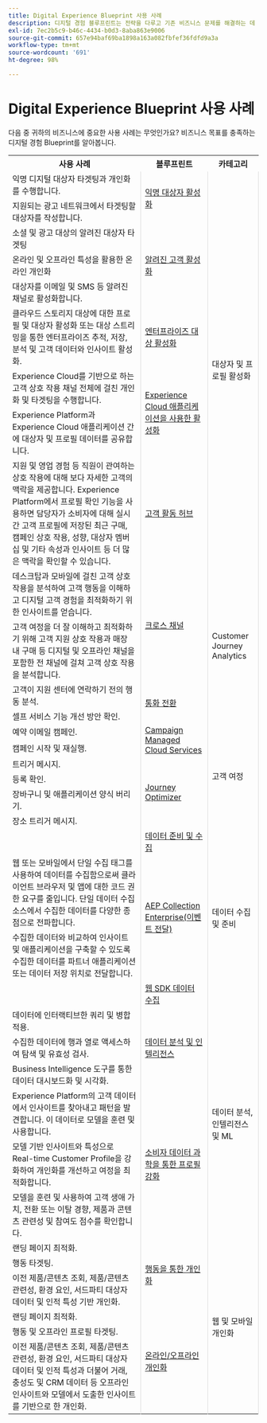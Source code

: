 ```yaml
---
title: Digital Experience Blueprint 사용 사례
description: 디지털 경험 블루프린트는 전략을 다루고 기존 비즈니스 문제를 해결하는 데 사용할 수 있는 반복 가능한 구현입니다. 블루프린트는 가치 창출에 걸리는 시간을 줄이고 성공하기 위한 빠른 길을 제시합니다.
exl-id: 7ec2b5c9-b46c-4434-b0d3-8aba863e9006
source-git-commit: 657e94baf69ba1898a163a082fbfef36fdfd9a3a
workflow-type: tm+mt
source-wordcount: '691'
ht-degree: 98%

---
```


# Digital Experience Blueprint 사용 사례

다음 중 귀하의 비즈니스에 중요한 사용 사례는 무엇인가요? 비즈니스 목표를 충족하는 디지털 경험 Blueprint를 알아봅니다.

<table>

<tr>
  <th>사용 사례</th>
  <th>블루프린트</th>
  <th>카테고리</th>
 </tr>
 <tr>
  <td>익명 디지털 대상자 타겟팅과 개인화를 수행합니다.</td>
  <td rowspan="2" style="vertical-align: middle; border-left: 1px solid rgb(219,219,219); border-right:  1px solid rgb(219,219,219)"><a
  href="https://experienceleague.adobe.com/docs/blueprints-learn/architecture/audience-activation/anonymous.html?lang=ko">익명 대상자 활성화</a></td>
  <td rowspan="9" style="vertical-align: middle; border-left: 1px solid rgb(219,219,219); border-right:  1px solid rgb(219,219,219)">대상자 및 프로필 활성화</td>
 </tr>
 <tr>
  <td>지원되는 광고 네트워크에서 타겟팅할 대상자를 작성합니다.</td>
 </tr>
 <tr>
  <td>소셜 및 광고 대상의 알려진 대상자 타겟팅</td>
  <td rowspan="3" style="vertical-align: middle; border-left: 1px solid rgb(219,219,219); border-right:  1px solid rgb(219,219,219)"><a
  href="https://experienceleague.adobe.com/docs/blueprints-learn/architecture/audience-activation/known.html?lang=en">알려진 고객 활성화</a></td>
 </tr>
 <tr>
  <td>온라인 및 오프라인 특성을 활용한 온라인 개인화</td>
 </tr>
 <tr>
  <td>대상자를 이메일 및 SMS 등 알려진 채널로 활성화합니다.</td>
 </tr>
 <tr>
  <td>클라우드 스토리지 대상에 대한 프로필 및 대상자 활성화 또는 대상 스트리밍을 통한 엔터프라이즈 추적, 저장, 분석 및 고객 데이터와 인사이트 활성화.</td>
  <td style="vertical-align: middle; border-left: 1px solid rgb(219,219,219); border-right:  1px solid rgb(219,219,219)"><a
  href="https://experienceleague.adobe.com/docs/blueprints-learn/architecture/audience-activation/enterprise-destinations.html?lang=en">엔터프라이즈 대상 활성화</a></td>
 </tr>
 <tr>
  <td>Experience Cloud를 기반으로 하는 고객 상호 작용 채널 전체에 걸친 개인화 및 타겟팅을 수행합니다.</td>
  <td rowspan="2" style="vertical-align: middle; border-left: 1px solid rgb(219,219,219); border-right:  1px solid rgb(219,219,219)"><a
  href="https://experienceleague.adobe.com/docs/blueprints-learn/architecture/audience-activation/platform-and-applications.html?lang=en">Experience Cloud 애플리케이션을 사용한 활성화</a></td>
 </tr>
 <tr>
  <td>Experience Platform과 Experience Cloud 애플리케이션 간에 대상자 및 프로필 데이터를 공유합니다.</td>
 </tr>
 <tr>
  <td>지원 및 영업 경험 등 직원이 관여하는 상호 작용에 대해 보다 자세한 고객의 맥락을 제공합니다. Experience Platform에서 프로필 확인 기능을 사용하면 담당자가 소비자에 대해 실시간 고객 프로필에 저장된 최근 구매, 캠페인 상호 작용, 성향, 대상자 멤버십 및 기타 속성과 인사이트 등 더 많은 맥락을 확인할 수 있습니다.</td>
  <td style="vertical-align: middle; border-left: 1px solid rgb(219,219,219); border-right:  1px solid rgb(219,219,219)"><a
  href="https://experienceleague.adobe.com/docs/blueprints-learn/architecture/audience-activation/customer-activity.html?lang=en">고객 활동 허브 </a></td>
 </tr>
 <tr>
  <td>데스크탑과 모바일에 걸친 고객 상호 작용을 분석하여 고객 행동을 이해하고 디지털 고객 경험을 최적화하기 위한 인사이트를 얻습니다.</td>
  <td rowspan="2" style="vertical-align: middle; border-left: 1px solid rgb(219,219,219); border-right:  1px solid rgb(219,219,219)"><a
  href="https://experienceleague.adobe.com/docs/blueprints-learn/architecture/customer-journey-analytics/digital-behavioral-data-consolidation.html?lang=ko">크로스
  채널</a></td>
  <td rowspan="4" style="vertical-align: middle; border-left: 1px solid rgb(219,219,219); border-right:  1px solid rgb(219,219,219)">Customer Journey Analytics</td>
 </tr>
 <tr>
  <td>고객 여정을 더 잘 이해하고 최적화하기 위해 고객 지원 상호 작용과 매장 내 구매 등 디지털 및 오프라인 채널을 포함한 전 채널에 걸쳐 고객 상호 작용을 분석합니다.</td>
 </tr>
 <tr>
  <td>고객이 지원 센터에 연락하기 전의 행동 분석.</td>
  <td rowspan="2" style="vertical-align: middle; border-left: 1px solid rgb(219,219,219); border-right:  1px solid rgb(219,219,219)"><a
  href="https://experienceleague.adobe.com/docs/blueprints-learn/architecture/customer-journey-analytics/call-deflect.html?lang=ko">통화 전환</a></td>
 </tr>
 <tr>
  <td>셀프 서비스 기능 개선 방안 확인.</td>
 </tr>
 <tr>
  <td>예약 이메일 캠페인.</td>
  <td rowspan="2" style="vertical-align: middle; border-left: 1px solid rgb(219,219,219); border-right:  1px solid rgb(219,219,219)"><a
  href="https://experienceleague.adobe.com/docs/blueprints-learn/architecture/customer-journeys/campaign-managed-cloud-services.html?lang=ko">Campaign Managed Cloud Services</a></td>
  <td rowspan="6" style="vertical-align: middle; border-left: 1px solid rgb(219,219,219); border-right:  1px solid rgb(219,219,219)">고객 여정</td>
 </tr>
 <tr>
  <td>캠페인 시작 및 재실행.</td>
 </tr>
 <tr>
  <td>트리거 메시지.</td>
  <td rowspan="4" style="vertical-align: middle; border-left: 1px solid rgb(219,219,219); border-right:  1px solid rgb(219,219,219)"><a
  href="https://experienceleague.adobe.com/docs/blueprints-learn/architecture/customer-journeys/journey-optimizer.html?lang=ko">Journey Optimizer</a></td>
 </tr>
 <tr>
  <td>등록 확인.</td>
 </tr>
 <tr>
  <td>장바구니 및 애플리케이션 양식 버리기.</td>
 </tr>
 <tr>
  <td>장소 트리거 메시지.</td>
 </tr>
 <tr>
  <td></td>
  <td style="vertical-align: middle; border-left: 1px solid rgb(219,219,219); border-right:  1px solid rgb(219,219,219)"><a
  href="https://experienceleague.adobe.com/docs/blueprints-learn/architecture/data-ingestion/ingestion.html?lang=ko">데이터
  준비 및 수집</a></td>
  <td rowspan="4" style="vertical-align: middle; border-left: 1px solid rgb(219,219,219); border-right:  1px solid rgb(219,219,219)">데이터 수집 및 준비</td>
 </tr>
 <tr>
  <td>웹 또는 모바일에서 단일 수집 태그를 사용하여 데이터를 수집함으로써 클라이언트 브라우저 및 앱에 대한 코드 권한 요구를 줄입니다. 단일 데이터 수집 소스에서 수집한 데이터를 다양한 종점으로 전파합니다.</td>
  <td rowspan="2" style="vertical-align: middle; border-left: 1px solid rgb(219,219,219); border-right:  1px solid rgb(219,219,219)"><a
  href="https://experienceleague.adobe.com/docs/blueprints-learn/architecture/data-ingestion/server-side-collection.html?lang=ko">AEP
  Collection Enterprise(이벤트 전달)</a></td>
 </tr>
 <tr>
  <td>수집한 데이터와 비교하여 인사이트 및 애플리케이션을 구축할 수 있도록 수집한 데이터를 파트너 애플리케이션 또는 데이터 저장 위치로 전달합니다.</td>
 </tr>
 <tr>
  <td></td>
  <td style="vertical-align: middle; border-left: 1px solid rgb(219,219,219); border-right:  1px solid rgb(219,219,219)"><a
  href="https://experienceleague.adobe.com/docs/blueprints-learn/architecture/data-ingestion/websdk.html?lang=ko">웹 SDK
  데이터 수집</a></td>
 </tr>
 <tr>
  <td>데이터에 인터랙티브한 쿼리 및 병합 적용.</td>
  <td rowspan="3" style="vertical-align: middle; border-left: 1px solid rgb(219,219,219); border-right:  1px solid rgb(219,219,219)"><a
  href="https://experienceleague.adobe.com/docs/blueprints-learn/architecture/data-exploration/analysis.html?lang=ko">데이터 분석 및 인텔리전스</a></td>
  <td rowspan="6" style="vertical-align: middle; border-left: 1px solid rgb(219,219,219); border-right:  1px solid rgb(219,219,219)">데이터
  분석, 인텔리전스 및 ML</td>
 </tr>
 <tr>
  <td>수집한 데이터에 행과 열로 액세스하여 탐색 및 유효성 검사.</td>
 </tr>
 <tr>
  <td>Business Intelligence 도구를 통한 데이터 대시보드화 및 시각화.</td>
 </tr>
 <tr>
  <td>Experience Platform의 고객 데이터에서 인사이트를 찾아내고 패턴을 발견합니다. 이 데이터로 모델을 훈련 및 사용합니다.</td>
  <td rowspan="3" style="vertical-align: middle; border-left: 1px solid rgb(219,219,219); border-right:  1px solid rgb(219,219,219)"><a
  href="https://experienceleague.adobe.com/docs/blueprints-learn/architecture/data-exploration/data-science.html?lang=ko">소비자 
   데이터 과학을 통한 프로필 강화</a></td>
 </tr>
 <tr>
  <td>모델 기반 인사이트와 특성으로 Real-time Customer Profile을 강화하여 개인화를 개선하고 여정을 최적화합니다.</td>
 </tr>
 <tr>
  <td>모델을 훈련 및 사용하여 고객 생애 가치, 전환 또는 이탈 경향, 제품과 콘텐츠 관련성 및 참여도 점수를 확인합니다.</td>
 </tr>
 <tr>
  <td>랜딩 페이지 최적화.</td>
  <td rowspan="3" style="vertical-align: middle; border-left: 1px solid rgb(219,219,219); border-right:  1px solid rgb(219,219,219)"><a
  href="https://experienceleague.adobe.com/docs/blueprints-learn/architecture/web-personalization/behavioral.html?lang=ko">행동을 통한 개인화</a></td>
  <td rowspan="6" style="vertical-align: middle; border-left: 1px solid rgb(219,219,219); border-right:  1px solid rgb(219,219,219)">웹 및 모바일 개인화 </td>
 </tr>
 <tr>
  <td>행동 타겟팅.</td>
 </tr>
 <tr>
  <td>이전 제품/콘텐츠 조회, 제품/콘텐츠 관련성, 환경 요인, 서드파티 대상자 데이터 및 인적 특성 기반 개인화.</td>
 </tr>
 <tr>
  <td>랜딩 페이지 최적화.</td>
  <td rowspan="3" style="vertical-align: middle; border-left: 1px solid rgb(219,219,219); border-right:  1px solid rgb(219,219,219)"><a
  href="https://experienceleague.adobe.com/docs/blueprints-learn/architecture/web-personalization/online-offline.html?lang=ko">온라인/오프라인 개인화</a></td>
 </tr>
 <tr>
  <td>행동 및 오프라인 프로필 타겟팅.</td>
 </tr>
 <tr>
  <td>이전 제품/콘텐츠 조회, 제품/콘텐츠 관련성, 환경 요인, 서드파티 대상자 데이터 및 인적 특성과 더불어 거래, 충성도 및 CRM 데이터 등 오프라인 인사이트와 모델에서 도출한 인사이트를 기반으로 한 개인화.</td>
 </tr>
</table>
